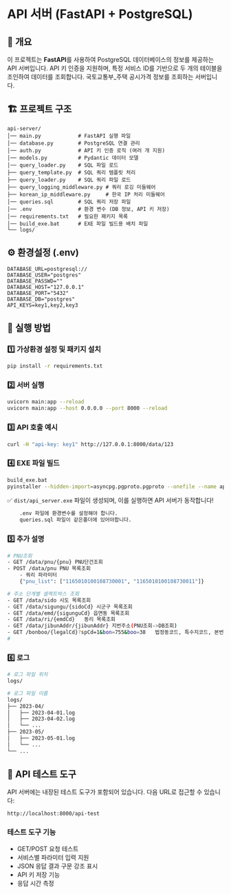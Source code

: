 # API 서버 (FastAPI + PostgreSQL)

## 📌 개요
이 프로젝트는 **FastAPI**를 사용하여 PostgreSQL 데이터베이스의 정보를 제공하는 API 서버입니다.
API 키 인증을 지원하며, 특정 서비스 ID를 기반으로 두 개의 테이블을 조인하여 데이터를 조회합니다.
국토교통부_주택 공시가격 정보를 조회하는 서버입니다.

## 🏗️ 프로젝트 구조
```
api-server/
│── main.py            # FastAPI 실행 파일
│── database.py        # PostgreSQL 연결 관리
│── auth.py            # API 키 인증 로직 (여러 개 지원)
│── models.py          # Pydantic 데이터 모델
│── query_loader.py    # SQL 파일 로드
├── query_template.py  # SQL 쿼리 템플릿 처리
├── query_loader.py    # SQL 쿼리 파일 로드
├── query_logging_middleware.py # 쿼리 로깅 미들웨어
├── korean_ip_middleware.py     # 한국 IP 처리 미들웨어
│── queries.sql        # SQL 쿼리 저장 파일
│── .env               # 환경 변수 (DB 정보, API 키 저장)
│── requirements.txt   # 필요한 패키지 목록
│── build_exe.bat      # EXE 파일 빌드용 배치 파일
└── logs/
```

## ⚙️ 환경설정 (.env)
```
DATABASE_URL=postgresql://
DATABASE_USER="postgres"
DATABASE_PASSWD=""
DATABASE_HOST="127.0.0.1"
DATABASE_PORT="5432"
DATABASE_DB="postgres"
API_KEYS=key1,key2,key3
```

## 🚀 실행 방법

### 1️⃣ 가상환경 설정 및 패키지 설치
```sh
pip install -r requirements.txt
```

### 2️⃣ 서버 실행
```sh
uvicorn main:app --reload
uvicorn main:app --host 0.0.0.0 --port 8000 --reload
```

### 3️⃣ API 호출 예시
```sh
curl -H "api-key: key1" http://127.0.0.1:8000/data/123
```

### 4️⃣ EXE 파일 빌드
```sh
build_exe.bat
pyinstaller --hidden-import=asyncpg.pgproto.pgproto --onefile --name api_server main.py
```

✅ `dist/api_server.exe` 파일이 생성되며, 이를 실행하면 API 서버가 동작합니다!
```sh
    .env 파일에 환경변수를 설정해야 합니다.
    queries.sql 파일이 같은폴더에 있어야합니다.
```

### 5️⃣ 추가 설명
```sh
# PNU조회
- GET /data/pnu/{pnu} PNU단건조회
- POST /data/pnu PNU 목록조회
    - 쿼리 파라미터
    {"pnu_list": ["1165010100108730001", "1165010100108730011"]}

# 주소 단계별 셀렉트박스 조회
- GET /data/sido 시도 목록조회
- GET /data/sigungu/{sidoCd} 시군구 목록조회
- GET /data/emd/{sigunguCd} 읍면동 목록조회
- GET /data/ri/{emdCd}   동리 목록조회
- GET /data/jibunAddr/{jibunAddr} 지번주소(PNU조회->DB조회)
- GET /bonboo/{legalCd}?spCd=1&bon=755&boo=38   법정동코드, 특수지코드, 본번, 부번
#
```
### 6️⃣ 로그
```sh
# 로그 파일 위치
logs/

# 로그 파일 이름
logs/
├── 2023-04/
│   ├── 2023-04-01.log
│   ├── 2023-04-02.log
│   └── ...
├── 2023-05/
│   ├── 2023-05-01.log
│   └── ...
└── ...
```

## 🧪 API 테스트 도구

API 서버에는 내장된 테스트 도구가 포함되어 있습니다. 다음 URL로 접근할 수 있습니다:

```
http://localhost:8000/api-test
```

### 테스트 도구 기능

- GET/POST 요청 테스트
- 서비스별 파라미터 입력 지원
- JSON 응답 결과 구문 강조 표시
- API 키 저장 기능
- 응답 시간 측정